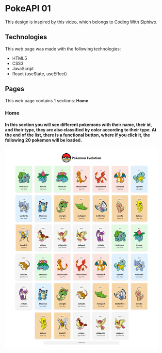 # PokeAPI 01
This design is inspired by this [video](https://youtu.be/CZBWT7MQYr0), which belongs to [Coding With Siphiwo](https://www.youtube.com/@siphiwocode).

## Technologies
This web page was made with the following technologies:
- HTML5
- CSS3
- JavaScript
- React (useState, useEffect)

## Pages
This web page contains 1 sections: **Home**.

### Home
#### In this section you will see different pokemons with their name, their id, and their type, they are also classified by color according to their type. At the end of the list, there is a functional button, where if you click it, the following 20 pokemon will be loaded.
![preview home section](src/assets/preview.jpeg)
